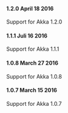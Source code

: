 #### 1.2.0 April 18 2016 ####

Support for Akka 1.2.0

#### 1.1.1 Juli 16 2016 ####

Support for Akka 1.1.1

#### 1.0.8 March 27 2016 ####

Support for Akka 1.0.8

#### 1.0.7 March 15 2016 ####

Support for Akka 1.0.7